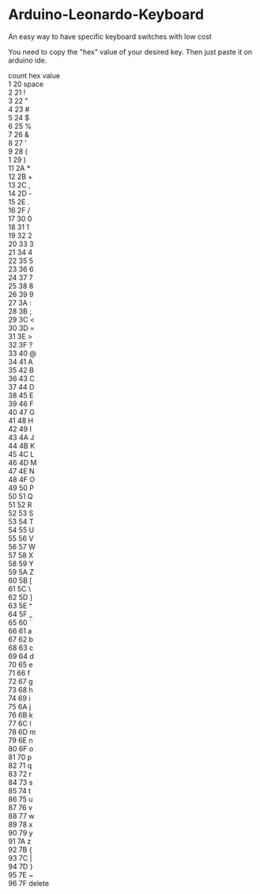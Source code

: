 # Arduino-Leonardo-Keyboard
An easy way to have specific keyboard switches with low cost


You need to copy the "hex" value of your desired key.
Then just paste it on arduino ide.

count   hex   value <br/>
1       20      space <br/>
2       21      ! <br/>
3       22      " <br/>
4       23      # <br/>
5       24      $ <br/>
6       25      % <br/>
7       26      & <br/>
8       27      ' <br/>
9       28      ( <br/>
1       29      ) <br/>
11      2A      * <br/>
12      2B      + <br/>
13      2C      , <br/>
14      2D      - <br/>
15      2E      . <br/>
16      2F      / <br/>
17      30      0 <br/>
18      31      1 <br/>
19      32      2 <br/>
20      33      3 <br/>
21      34      4 <br/>
22      35      5 <br/>
23      36      6 <br/>
24      37      7 <br/>
25      38      8 <br/>
26      39      9 <br/>
27      3A      : <br/>
28      3B      ; <br/>
29      3C      < <br/>
30      3D      = <br/>
31      3E      > <br/>
32      3F      ? <br/>
33      40      @ <br/>
34      41      A <br/>
35      42      B <br/>
36      43      C <br/>
37      44      D <br/>
38      45      E <br/>
39      46      F <br/>
40      47      G <br/>
41      48      H <br/>
42      49      I <br/>
43      4A      J <br/>
44      4B      K <br/>
45      4C      L <br/>
46      4D      M <br/>
47      4E      N <br/>
48      4F      O <br/>
49      50      P <br/>
50      51      Q <br/>
51      52      R <br/>
52      53      S <br/>
53      54      T <br/>
54      55      U <br/>
55      56      V <br/>
56      57      W <br/>
57      58      X <br/>
58      59      Y <br/>
59      5A      Z <br/>
60      5B      [ <br/>
61      5C      \ <br/>
62      5D      ] <br/>
63      5E      ^ <br/>
64      5F      _ <br/>
65      60      ` <br/>
66      61      a <br/>
67      62      b <br/>
68      63      c <br/>
69      64      d <br/>
70      65      e <br/>
71      66      f <br/>
72      67      g <br/>
73      68      h <br/>
74      69      i <br/>
75      6A      j <br/>
76      6B      k <br/>
77      6C      l <br/>
78      6D      m <br/>
79      6E      n <br/>
80      6F      o <br/>
81      70      p <br/>
82      71      q <br/>
83      72      r <br/>
84      73      s <br/>
85      74      t <br/>
86      75      u <br/>
87      76      v <br/>
88      77      w <br/>
89      78      x <br/>
90      79      y <br/>
91      7A      z <br/>
92      7B      { <br/>
93      7C      | <br/>
94      7D      } <br/>
95      7E      ~ <br/>
96      7F      delete

